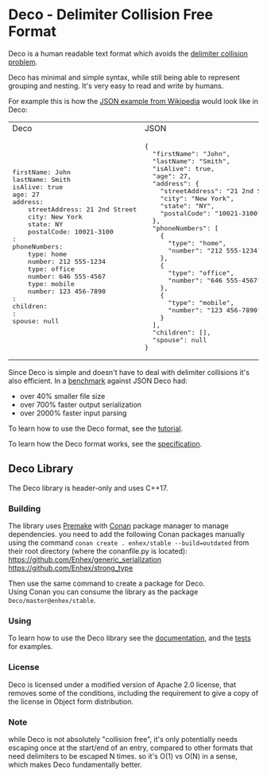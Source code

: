 # Deco - Delimiter Collision Free Format

Deco is a human readable text format which avoids the [delimiter collision problem](https://en.wikipedia.org/wiki/Delimiter#Delimiter_collision).

Deco has minimal and simple syntax, while still being able to represent grouping and nesting.
It's very easy to read and write by humans.

For example this is how the [JSON example from Wikipedia](https://en.wikipedia.org/wiki/JSON#Example) would look like in Deco:

<table>
<tr>
  <td>
      Deco
  </td>
  <td>
      JSON
  </td>
</tr>
<tr>
<td>
<pre>
firstName: John
lastName: Smith
isAlive: true
age: 27
address:
    streetAddress: 21 2nd Street
    city: New York
    state: NY
    postalCode: 10021-3100
:
phoneNumbers:
    type: home
    number: 212 555-1234
    type: office
    number: 646 555-4567
    type: mobile
    number: 123 456-7890
:
children:
:
spouse: null
</pre>
</td>
<td>
<pre>
{
  "firstName": "John",
  "lastName": "Smith",
  "isAlive": true,
  "age": 27,
  "address": {
    "streetAddress": "21 2nd Street",
    "city": "New York",
    "state": "NY",
    "postalCode": "10021-3100"
  },
  "phoneNumbers": [
    {
      "type": "home",
      "number": "212 555-1234"
    },
    {
      "type": "office",
      "number": "646 555-4567"
    },
    {
      "type": "mobile",
      "number": "123 456-7890"
    }
  ],
  "children": [],
  "spouse": null
}
</pre>
</td>
</tr>
</table>

Since Deco is simple and doesn't have to deal with delimiter collisions it's also efficient. In a [benchmark](https://github.com/Enhex/deco-benchmark) against JSON Deco had:
- over 40% smaller file size
- over 700% faster output serialization
- over 2000% faster input parsing


To learn how to use the Deco format, see the [tutorial](deco_tutorial.md).

To learn how the Deco format works, see the [specification](delimiter%20collision%20free%20format.txt).

## Deco Library

The Deco library is header-only and uses C++17.

### Building

The library uses [Premake](https://premake.github.io/) with [Conan](https://conan.io/) package manager to manage dependencies.
you need to add the following Conan packages manually using the command `conan create . enhex/stable --build=outdated` from their root directory (where the conanfile.py is located):  
https://github.com/Enhex/generic_serialization  
https://github.com/Enhex/strong_type  
  
Then use the same command to create a package for Deco.  
Using Conan you can consume the library as the package `Deco/master@enhex/stable`.


### Using

To learn how to use the Deco library see the [documentation](documentation.md), and the [tests](tests) for examples.


### License

Deco is licensed under a modified version of Apache 2.0 license, that removes some of the conditions, including the requirement to give a copy of the license in Object form distribution.


### Note

while Deco is not absolutely "collision free",
it's only potentially needs escaping once at the start/end of an entry,
compared to other formats that need delimiters to be escaped N times.
so it's O(1) vs O(N) in a sense, which makes Deco fundamentally better.
